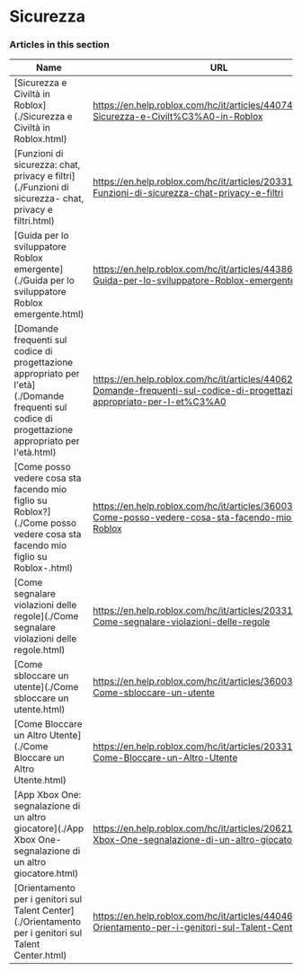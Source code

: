# Sicurezza  
### Articles in this section
Name|URL
-|-
[Sicurezza e Civiltà in Roblox](./Sicurezza e Civiltà in Roblox.html) |https://en.help.roblox.com/hc/it/articles/4407444339348-Sicurezza-e-Civilt%C3%A0-in-Roblox
[Funzioni di sicurezza: chat, privacy e filtri](./Funzioni di sicurezza- chat, privacy e filtri.html) |https://en.help.roblox.com/hc/it/articles/203313120-Funzioni-di-sicurezza-chat-privacy-e-filtri
[Guida per lo sviluppatore Roblox emergente](./Guida per lo sviluppatore Roblox emergente.html) |https://en.help.roblox.com/hc/it/articles/4438648708756-Guida-per-lo-sviluppatore-Roblox-emergente
[Domande frequenti sul codice di progettazione appropriato per l'età](./Domande frequenti sul codice di progettazione appropriato per l'età.html) |https://en.help.roblox.com/hc/it/articles/4406238486676-Domande-frequenti-sul-codice-di-progettazione-appropriato-per-l-et%C3%A0
[Come posso vedere cosa sta facendo mio figlio su Roblox?](./Come posso vedere cosa sta facendo mio figlio su Roblox-.html) |https://en.help.roblox.com/hc/it/articles/360031384652-Come-posso-vedere-cosa-sta-facendo-mio-figlio-su-Roblox
[Come segnalare violazioni delle regole](./Come segnalare violazioni delle regole.html) |https://en.help.roblox.com/hc/it/articles/203312410-Come-segnalare-violazioni-delle-regole
[Come sbloccare un utente](./Come sbloccare un utente.html) |https://en.help.roblox.com/hc/it/articles/360033386312-Come-sbloccare-un-utente
[Come Bloccare un Altro Utente](./Come Bloccare un Altro Utente.html) |https://en.help.roblox.com/hc/it/articles/203314270-Come-Bloccare-un-Altro-Utente
[App Xbox One: segnalazione di un altro giocatore](./App Xbox One- segnalazione di un altro giocatore.html) |https://en.help.roblox.com/hc/it/articles/206210440-App-Xbox-One-segnalazione-di-un-altro-giocatore
[Orientamento per i genitori sul Talent Center](./Orientamento per i genitori sul Talent Center.html) |https://en.help.roblox.com/hc/it/articles/4404630280980-Orientamento-per-i-genitori-sul-Talent-Center
